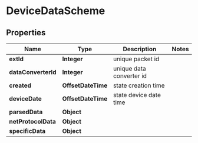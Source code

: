 

# DeviceDataScheme


## Properties

| Name | Type | Description | Notes |
|------------ | ------------- | ------------- | -------------|
|**extId** | **Integer** | unique packet id |  |
|**dataConverterId** | **Integer** | unique data converter id |  |
|**created** | **OffsetDateTime** | state creation time |  |
|**deviceDate** | **OffsetDateTime** | state device date time |  |
|**parsedData** | **Object** |  |  |
|**netProtocolData** | **Object** |  |  |
|**specificData** | **Object** |  |  |



